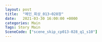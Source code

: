 ```yaml
---
layout: post
title:  "메인_회상_013~028장"
date:   2021-03-30 16:00:00 +0000
categories: Main
Tags: Story Main
SceneCode: ["scene_skip_cp013-028_q1_s10"]
---
```

